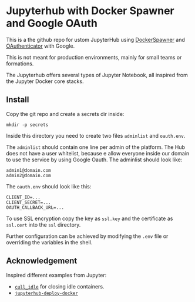 # Jupyterhub with Docker Spawner and Google OAuth

This is a the github repo for ustom JupyterHub using [DockerSpawner](https://github.com/jupyterhub/dockerspawner) and [OAuthenticator](https://github.com/jupyterhub/oauthenticator) with Google.

This is not meant for production environments, mainly for small teams or formations.

The Jupyterhub offers several types of Jupyter Notebook, all inspired from the Jupyter Docker core stacks.

## Install
Copy the git repo and create a secrets dir inside:
```
mkdir -p secrets
```

Inside this directory you need to create two files `adminlist` and `oauth.env`.

The `adminlist` should contain one line per admin of the platform.
The Hub does not have a user whitelist, because e allow everyone inside our domain to use the service by using Google Oauth.
The adminlist should look like:
```
admin1@domain.com
admin2@domain.com
```

The `oauth.env` should look like this:
```
CLIENT_ID=...
CLIENT_SECRET=...
OAUTH_CALLBACK_URL=...
```

To use SSL encryption copy the key as `ssl.key` and the certificate as `ssl.cert` into the `ssl` directory.

Further configuration can be achieved by modifying the `.env` file or overriding the variables in the shell.

## Acknowledgement
Inspired different examples from Jupyter:
- [`cull_idle`](https://github.com/jupyterhub/jupyterhub/tree/master/examples/cull-idle) for closing idle containers.
- [`jupyterhub-deploy-docker`](https://github.com/jupyterhub/jupyterhub-deploy-docker)
